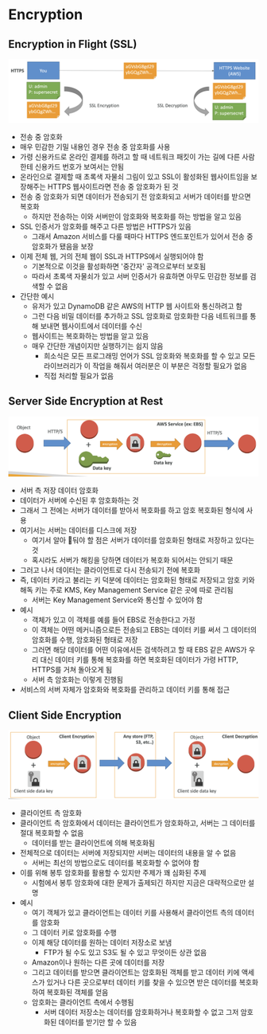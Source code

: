 # Encryption
## Encryption in Flight (SSL)

![enc](https://github.com/seungwonbased/TIL/blob/main/AWS/assets/enc1.png)

- 전송 중 암호화
- 매우 민감한 기밀 내용인 경우 전송 중 암호화를 사용
- 가령 신용카드로 온라인 결제를 하려고 할 때 네트워크 패킷이 가는 길에 다른 사람한테 신용카드 번호가 보여서는 안됨
- 온라인으로 결제할 때 초록색 자물쇠 그림이 있고 SSL이 활성화된 웹사이트임을 보장해주는 HTTPS 웹사이트라면 전송 중 암호화가 된 것
- 전송 중 암호화가 되면 데이터가 전송되기 전 암호화되고 서버가 데이터를 받으면 복호화
	- 하지만 전송하는 이와 서버만이 암호화와 복호화를 하는 방법을 알고 있음
- SSL 인증서가 암호화를 해주고 다른 방법은 HTTPS가 있음
	- 그래서 Amazon 서비스를 다룰 때마다 HTTPS 엔드포인트가 있어서 전송 중 암호화가 됐음을 보장
- 이제 전체 웹, 거의 전체 웹이 SSL과 HTTPS에서 실행되어야 함
	- 기본적으로 이것을 활성화하면 '중간자' 공격으로부터 보호됨
	- 따라서 초록색 자물쇠가 있고 서버 인증서가 유효하면 아무도 민감한 정보를 검색할 수 없음
- 간단한 예시
	- 유저가 있고 DynamoDB 같은 AWS의 HTTP 웹 사이트와 통신하려고 함
	- 그런 다음 비밀 데이터를 추가하고 SSL 암호화로 암호화한 다음 네트워크를 통해 보내면 웹사이트에서 데이터를 수신
	- 웹사이트는 복호화하는 방법을 알고 있음
	- 매우 간단한 개념이지만 실행하기는 쉽지 않음
		- 희소식은 모든 프로그래밍 언어가 SSL 암호화와 복호화를 할 수 있고 모든 라이브러리가 이 작업을 해줘서 여러분은 이 부분은 걱정할 필요가 없음
		- 직접 처리할 필요가 없음

## Server Side Encryption at Rest

![enc](https://github.com/seungwonbased/TIL/blob/main/AWS/assets/enc2.png)

- 서버 측 저장 데이터 암호화
- 데이터가 서버에 수신된 후 암호화하는 것
- 그래서 그 전에는 서버가 데이터를 받아서 복호화를 하고 암호 복호화된 형식에 사용
- 여기서는 서버는 데이터를 디스크에 저장
	- 여기서 알아 둬야 할 점은 서버가 데이터를 암호화된 형태로 저장하고 있다는 것
	- 혹시라도 서버가 해킹을 당하면 데이터가 복호화 되어서는 안되기 때문
- 그러고 나서 데이터는 클라이언트로 다시 전송되기 전에 복호화
- 즉, 데이터 키라고 불리는 키 덕분에 데이터는 암호화된 형태로 저장되고 암호 키와 해독 키는 주로 KMS, Key Management Service 같은 곳에 따로 관리됨
	- 서버는 Key Management Service와 통신할 수 있어야 함
- 예시
	- 객체가 있고 이 객체를 예를 들어 EBS로 전송한다고 가정
	- 이 객체는 어떤 메커니즘으로든 전송되고 EBS는 데이터 키를 써서 그 데이터의 암호화를 수행, 암호화된 형태로 저장
	- 그러면 해당 데이터를 어떤 이유에서든 검색하려고 할 때 EBS 같은 AWS가 우리 대신 데이터 키를 통해 복호화를 하면 복호화된 데이터가 가령 HTTP, HTTPS를 거쳐 돌아오게 됨
	- 서버 측 암호화는 이렇게 진행됨
- 서비스의 서버 자체가 암호화와 복호화를 관리하고 데이터 키를 통해 접근

## Client Side Encryption

![enc](https://github.com/seungwonbased/TIL/blob/main/AWS/assets/enc3.png)

- 클라이언트 측 암호화
- 클라이언트 측 암호화에서 데이터는 클라이언트가 암호화하고, 서버는 그 데이터를 절대 복호화할 수 없음
	- 데이터를 받는 클라이언트에 의해 복호화됨
- 전체적으로 데이터는 서버에 저장되지만 서버는 데이터의 내용을 알 수 없음
	- 서버는 최선의 방법으로도 데이터를 복호화할 수 없어야 함
- 이를 위해 봉투 암호화를 활용할 수 있지만 주제가 꽤 심화된 주제
	- 시험에서 봉투 암호화에 대한 문제가 출제되긴 하지만 지금은 대략적으로만 설명
- 예시
	- 여기 객체가 있고 클라이언트는 데이터 키를 사용해서 클라이언트 측의 데이터를 암호화
	- 그 데이터 키로 암호화를 수행
	- 이제 해당 데이터를 원하는 데이터 저장소로 보냄
		- FTP가 될 수도 있고 S3도 될 수 있고 무엇이든 상관 없음
	- Amazon이나 원하는 다른 곳에 데이터를 저장
	- 그리고 데이터를 받으면 클라이언트는 암호화된 객체를 받고 데이터 키에 액세스가 있거나 다른 곳으로부터 데이터 키를 찾을 수 있으면 받은 데이터를 복호화하여 복호화된 객체를 얻음
	- 암호화는 클라이언트 측에서 수행됨
		- 서버 데이터 저장소는 데이터를 암호화하거나 복호화할 수 없고 그저 암호화된 데이터를 받기만 할 수 있음
